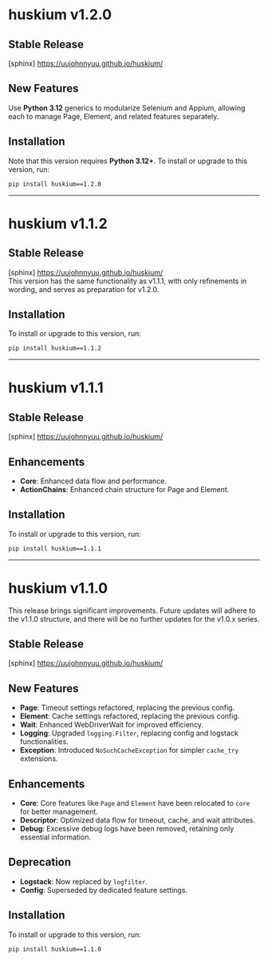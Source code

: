 # huskium v1.2.0

## **Stable Release**
[sphinx] https://uujohnnyuu.github.io/huskium/

## **New Features**
Use **Python 3.12** generics to modularize Selenium and Appium,
allowing each to manage Page, Element, and related features separately.

## Installation
Note that this version requires **Python 3.12+**.
To install or upgrade to this version, run:
```sh
pip install huskium==1.2.0
```

---

# huskium v1.1.2

## **Stable Release**
[sphinx] https://uujohnnyuu.github.io/huskium/  
This version has the same functionality as v1.1.1, 
with only refinements in wording, and serves as preparation for v1.2.0.

## Installation
To install or upgrade to this version, run:
```sh
pip install huskium==1.1.2
```

---

# huskium v1.1.1

## **Stable Release**
[sphinx] https://uujohnnyuu.github.io/huskium/

## Enhancements  
- **Core**: Enhanced data flow and performance.
- **ActionChains**: Enhanced chain structure for Page and Element.

## Installation
To install or upgrade to this version, run:
```sh
pip install huskium==1.1.1
```

---

# huskium v1.1.0

This release brings significant improvements. 
Future updates will adhere to the v1.1.0 structure, 
and there will be no further updates for the v1.0.x series.

## **Stable Release**
[sphinx] https://uujohnnyuu.github.io/huskium/

## New Features
- **Page**: Timeout settings refactored, replacing the previous config.
- **Element**: Cache settings refactored, replacing the previous config.
- **Wait**: Enhanced WebDriverWait for improved efficiency.
- **Logging**: Upgraded `logging.Filter`, replacing config and logstack functionalities.
- **Exception**: Introduced `NoSuchCacheException` for simpler `cache_try` extensions.

## Enhancements  
- **Core**: Core features like `Page` and `Element` have been relocated to `core` for better management.
- **Descriptor**: Optimized data flow for timeout, cache, and wait attributes.
- **Debug**: Excessive debug logs have been removed, retaining only essential information.

## Deprecation  
- **Logstack**: Now replaced by `logfilter`.
- **Config**: Superseded by dedicated feature settings.

## Installation
To install or upgrade to this version, run:
```sh
pip install huskium==1.1.0
```

